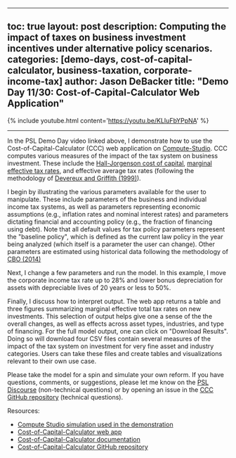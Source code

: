 ---
 toc: true
 layout: post
 description: Computing the impact of taxes on business investment incentives under alternative policy scenarios.
 categories: [demo-days, cost-of-capital-calculator, business-taxation, corporate-income-tax]
 author: Jason DeBacker
 title: "Demo Day 11/30: Cost-of-Capital-Calculator Web Application"
 ---

 {% include youtube.html content='https://youtu.be/KLIuFbYPpNA' %}

 ------

In the PSL Demo Day video linked above, I demonstrate how to use the Cost-of-Capital-Calculator (CCC) web application on [Compute-Studio](https://compute.studio).  CCC computes various measures of the impact of the tax system on business investment.  These include the [Hall-Jorgenson cost of capital](http://piketty.pse.ens.fr/files/HallJorgenson67.pdf), [marginal effective tax rates](http://webarchive.urban.org/UploadedPDF/1000538.pdf), and effective average tax rates (following the methodology of [Devereux and Griffith (1999)](https://www.ifs.org.uk/wps/wp9816.pdf)).

I begin by illustrating the various parameters available for the user to manipulate.  These include parameters of the business and individual income tax systems, as well as parameters representing economic assumptions (e.g., inflation rates and nominal interest rates) and parameters dictating financial and accounting policy (e.g., the fraction of financing using debt).  Note that all default values for tax policy parameters represent the "baseline policy", which is defined as the current law policy in the year being analyzed (which itself is a parameter the user can change).  Other parameters are estimated using historical data following the methodology of [CBO (2014)](https://www.cbo.gov/sites/default/files/113th-congress-2013-2014/reports/49817-taxingcapitalincome0.pdf)

Next, I change a few parameters and run the model.  In this example, I move the corporate income tax rate up to 28% and lower bonus depreciation for assets with depreciable lives of 20 years or less to 50%.

Finally, I discuss how to interpret output.  The web app returns a table and three figures summarizing marginal effective total tax rates on new investments.  This selection of output helps give one a sense of the the overall changes, as well as effects across asset types, industries, and type of financing.  For the full model output, one can click on "Download Results".  Doing so will download four CSV files contain several measures of the impact of the tax system on investment for very fine asset and industry categories.  Users can take these files and create tables and visualizations relevant to their own use case.

Please take the model for a spin and simulate your own reform.  If you have questions, comments, or suggestions, please let me know on the [PSL Discourse](http://discourse.pslmodels.org) (non-technical questions) or by opening an issue in the [CCC GitHub repository](https://github.com/PSLmodels/Cost-of-Capital-Calculator/issues) (technical questions).

Resources:
* [Compute Studio simulation used in the demonstration](https://compute.studio/PSLmodels/Cost-of-Capital-Calculator/104/)
* [Cost-of-Capital-Calculator web app](https://compute.studio/PSLmodels/Cost-of-Capital-Calculator/)
* [Cost-of-Capital-Calculator documentation](https://pslmodels.github.io/Cost-of-Capital-Calculator/content/intro.html)
* [Cost-of-Capital-Calculator GitHub repository](https://github.com/PSLmodels/Cost-of-Capital-Calculator/)
